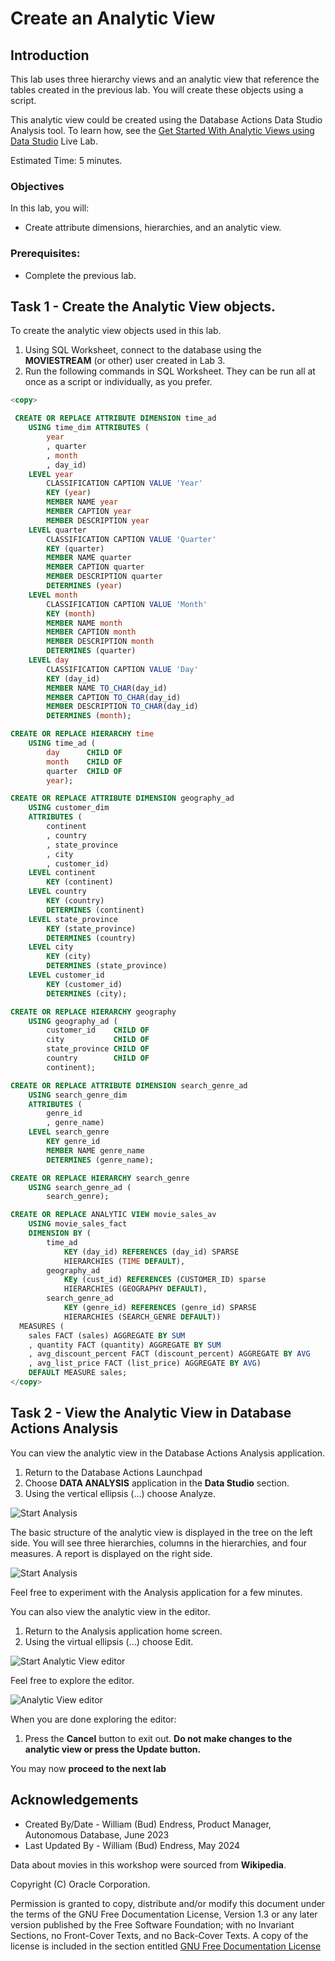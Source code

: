 # Create an Analytic View

## Introduction

This lab uses three hierarchy views and an analytic view that reference the tables created in the previous lab.  You will create these objects using a script.

This analytic view could be created using the Database Actions Data Studio Analysis tool.  To learn how, see the [Get Started With Analytic Views using Data Studio](https://livelabs.oracle.com/pls/apex/dbpm/r/livelabs/view-workshop?wid=3594) Live Lab.

Estimated Time:  5 minutes.

### Objectives

In this lab, you will:

- Create attribute dimensions, hierarchies, and an analytic view.

### Prerequisites:

- Complete the previous lab.

## Task 1 - Create the Analytic View objects.

To create the analytic view objects used in this lab.

1.  Using SQL Worksheet, connect to the database using the  **MOVIESTREAM** (or other) user created in Lab 3.
2.  Run the following commands in SQL Worksheet.  They can be run all at once as a script or individually, as you prefer.

~~~SQL
<copy>

 CREATE OR REPLACE ATTRIBUTE DIMENSION time_ad
    USING time_dim ATTRIBUTES (
        year
        , quarter
        , month
        , day_id)
    LEVEL year
        CLASSIFICATION CAPTION VALUE 'Year'
        KEY (year)
        MEMBER NAME year
        MEMBER CAPTION year
        MEMBER DESCRIPTION year
    LEVEL quarter
        CLASSIFICATION CAPTION VALUE 'Quarter'
        KEY (quarter)
        MEMBER NAME quarter
        MEMBER CAPTION quarter
        MEMBER DESCRIPTION quarter
        DETERMINES (year)
    LEVEL month
        CLASSIFICATION CAPTION VALUE 'Month'
        KEY (month)
        MEMBER NAME month
        MEMBER CAPTION month
        MEMBER DESCRIPTION month
        DETERMINES (quarter)
    LEVEL day
        CLASSIFICATION CAPTION VALUE 'Day'
        KEY (day_id)
        MEMBER NAME TO_CHAR(day_id)
        MEMBER CAPTION TO_CHAR(day_id)
        MEMBER DESCRIPTION TO_CHAR(day_id)
        DETERMINES (month);

CREATE OR REPLACE HIERARCHY time
    USING time_ad (
        day      CHILD OF
        month    CHILD OF
        quarter  CHILD OF
        year);

CREATE OR REPLACE ATTRIBUTE DIMENSION geography_ad
    USING customer_dim
    ATTRIBUTES (
        continent
        , country
        , state_province
        , city
        , customer_id)
    LEVEL continent
        KEY (continent)
    LEVEL country
        KEY (country)
        DETERMINES (continent)
    LEVEL state_province
        KEY (state_province)
        DETERMINES (country)
    LEVEL city
        KEY (city)
        DETERMINES (state_province)
    LEVEL customer_id
        KEY (customer_id)
        DETERMINES (city);

CREATE OR REPLACE HIERARCHY geography
    USING geography_ad (
        customer_id    CHILD OF
        city           CHILD OF
        state_province CHILD OF
        country        CHILD OF
        continent);

CREATE OR REPLACE ATTRIBUTE DIMENSION search_genre_ad
    USING search_genre_dim
    ATTRIBUTES (
        genre_id
        , genre_name)
    LEVEL search_genre
        KEY genre_id
        MEMBER NAME genre_name
        DETERMINES (genre_name);

CREATE OR REPLACE HIERARCHY search_genre
    USING search_genre_ad (
        search_genre);

CREATE OR REPLACE ANALYTIC VIEW movie_sales_av
    USING movie_sales_fact
    DIMENSION BY (
        time_ad
            KEY (day_id) REFERENCES (day_id) SPARSE
            HIERARCHIES (TIME DEFAULT),
        geography_ad
            KEy (cust_id) REFERENCES (CUSTOMER_ID) sparse
            HIERARCHIES (GEOGRAPHY DEFAULT),
        search_genre_ad
            KEY (genre_id) REFERENCES (genre_id) SPARSE
            HIERARCHIES (SEARCH_GENRE DEFAULT))
  MEASURES (
    sales FACT (sales) AGGREGATE BY SUM
    , quantity FACT (quantity) AGGREGATE BY SUM
    , avg_discount_percent FACT (discount_percent) AGGREGATE BY AVG
    , avg_list_price FACT (list_price) AGGREGATE BY AVG)
    DEFAULT MEASURE sales;
</copy>
~~~

## Task 2 - View the Analytic View in Database Actions Analysis

You can view the analytic view in the Database Actions Analysis application.

1.  Return to the Database Actions Launchpad
1. Choose **DATA ANALYSIS** application in the **Data Studio** section.
1.  Using the vertical ellipsis (...)  choose Analyze.

![Start Analysis](images/start-analyze.png)

The basic structure of the analytic view is displayed in the tree on the left side.  You will see three hierarchies, columns in the hierarchies, and four measures.  A report is displayed on the right side.

![Start Analysis](images/analysis-report.png)

Feel free to experiment with the Analysis application for a few minutes.

You can also view the analytic view in the editor.

1.  Return to the Analysis application home screen.
1.  Using the virtual ellipsis (...)  choose Edit.

![Start Analytic View editor](images/start-analysis-edit.png)

Feel free to explore the editor.

![Analytic View editor](images/analysis-edit.png)

 When you are done exploring the editor:

1. Press the **Cancel** button to exit out. **Do not make changes to the analytic view or press the Update button.**

You may now **proceed to the next lab**

## Acknowledgements

- Created By/Date - William (Bud) Endress, Product Manager, Autonomous Database, June 2023
- Last Updated By - William (Bud) Endress, May 2024

Data about movies in this workshop were sourced from **Wikipedia**.

Copyright (C)  Oracle Corporation.

Permission is granted to copy, distribute and/or modify this document
under the terms of the GNU Free Documentation License, Version 1.3
or any later version published by the Free Software Foundation;
with no Invariant Sections, no Front-Cover Texts, and no Back-Cover Texts.
A copy of the license is included in the section entitled [GNU Free Documentation License](files/gnu-free-documentation-license.txt)